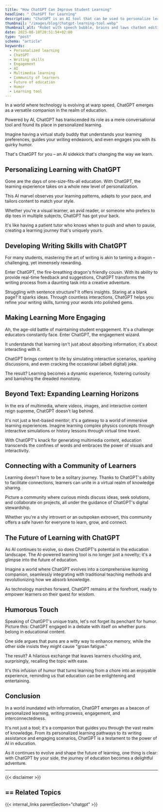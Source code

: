 ```yaml
---
title: "How ChatGPT Can Improve Student Learning"
headline: " ChatGPT for Learning"
description: "ChatGPT is an AI tool that can be used to personalize learning, help students develop writing skills, and make learning more engaging."
thumbnail: "/images/blog/chatgpt-learning-tool.webp"
thumbnail_alt: "Robot with speech bubble, brains and laws chatbot edition, green background"
date: 2023-08-18T20:51:54+02:00
type: "post"
schema: "article"
keywords:
  - Personalized learning
  - ChatGPT
  - Writing skills
  - Engagement
  - AI
  - Multimedia learning
  - Community of learners
  - Future of education
  - Humor
  - Learning tool
---
```


In a world where technology is evolving at warp speed, ChatGPT emerges as a versatile companion in the realm of education. 

Powered by AI, ChatGPT has transcended its role as a mere conversational tool and found its place in personalized learning. 

Imagine having a virtual study buddy that understands your learning preferences, guides your writing endeavors, and even engages you with its quirky humor. 

That's ChatGPT for you – an AI sidekick that's changing the way we learn.

## Personalizing Learning with ChatGPT

Gone are the days of one-size-fits-all education. With ChatGPT, the learning experience takes on a whole new level of personalization. 

This AI marvel observes your learning patterns, adapts to your pace, and tailors content to match your style. 

Whether you're a visual learner, an avid reader, or someone who prefers to dip toes in multiple subjects, ChatGPT has got your back. 

It's like having a patient tutor who knows when to push and when to pause, creating a learning journey that's uniquely yours.

## Developing Writing Skills with ChatGPT

For many students, mastering the art of writing is akin to taming a dragon – challenging, yet immensely rewarding. 

Enter ChatGPT, the fire-breathing dragon's friendly cousin. With its ability to provide real-time feedback and suggestions, ChatGPT transforms the writing process from a daunting task into a creative adventure. 

Struggling with sentence structure? It offers insights. Staring at a blank page? It sparks ideas. Through countless interactions, ChatGPT helps you refine your writing skills, turning your words into polished gems.

## Making Learning More Engaging

Ah, the age-old battle of maintaining student engagement. It's a challenge educators constantly face. Enter ChatGPT, the engagement wizard. 

It understands that learning isn't just about absorbing information; it's about interacting with it. 

ChatGPT brings content to life by simulating interactive scenarios, sparking discussions, and even cracking the occasional (albeit digital) joke. 

The result? Learning becomes a dynamic experience, fostering curiosity and banishing the dreaded monotony.

## Beyond Text: Expanding Learning Horizons

In the era of multimedia, where videos, images, and interactive content reign supreme, ChatGPT doesn't lag behind. 

It's not just a text-based mentor; it's a gateway to a world of immersive learning experiences. Imagine learning complex physics concepts through interactive simulations or history lessons through virtual time travel. 

With ChatGPT's knack for generating multimedia content, education transcends the confines of words and embraces the power of visuals and interactivity.

## Connecting with a Community of Learners

Learning doesn't have to be a solitary journey. Thanks to ChatGPT's ability to facilitate connections, learners can unite in a virtual realm of knowledge sharing. 

Picture a community where curious minds discuss ideas, seek solutions, and collaborate on projects, all under the guidance of ChatGPT's digital stewardship. 

Whether you're a shy introvert or an outspoken extrovert, this community offers a safe haven for everyone to learn, grow, and connect.

## The Future of Learning with ChatGPT

As AI continues to evolve, so does ChatGPT's potential in the education landscape. The AI-powered learning tool is no longer just a novelty; it's a glimpse into the future of education. 

Imagine a world where ChatGPT evolves into a comprehensive learning companion, seamlessly integrating with traditional teaching methods and revolutionizing how we absorb knowledge. 

As technology marches forward, ChatGPT remains at the forefront, ready to empower learners on their quest for wisdom.

## Humorous Touch

Speaking of ChatGPT's unique traits, let's not forget its penchant for humor. Picture this: ChatGPT engaged in a debate with itself on whether puns belong in educational content. 

One side argues that puns are a witty way to enhance memory, while the other side insists they might cause "groan fatigue." 

The result? A hilarious exchange that leaves learners chuckling and, surprisingly, recalling the topic with ease. 

It's this infusion of humor that turns learning from a chore into an enjoyable experience, reminding us that education can be enlightening and entertaining.

## Conclusion

In a world inundated with information, ChatGPT emerges as a beacon of personalized learning, writing prowess, engagement, and interconnectedness. 

It's not just a tool; it's a companion that guides you through the vast realm of knowledge. From its personalized learning pathways to its writing assistance and engaging scenarios, ChatGPT is a testament to the power of AI in education. 

As it continues to evolve and shape the future of learning, one thing is clear: with ChatGPT by your side, the journey of education becomes a delightful adventure.

---

{{< disclaimer >}}

## == Related Topics

{{< internal_links parentSection="chatgpt" >}}
